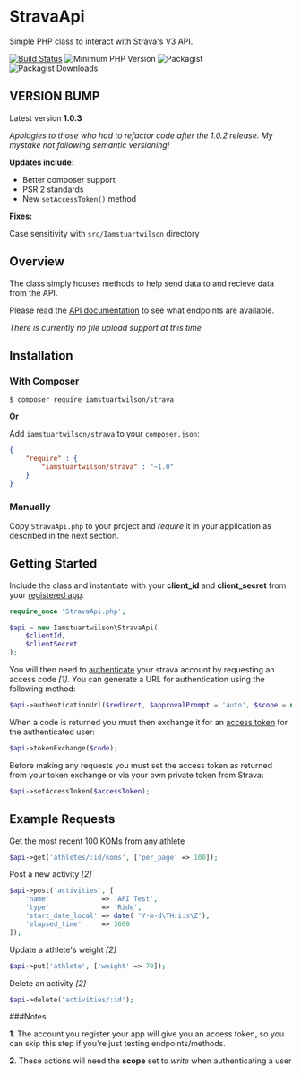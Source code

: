 StravaApi
=============

Simple PHP class to interact with Strava's V3 API.

[![Build Status](https://travis-ci.org/iamstuartwilson/strava.svg)](https://travis-ci.org/iamstuartwilson/strava)
![Minimum PHP Version](http://img.shields.io/badge/php-~5.5-8892BF.svg?style=flat)
![Packagist](https://img.shields.io/packagist/v/iamstuartwilson/strava.svg)
![Packagist Downloads](https://img.shields.io/packagist/dt/iamstuartwilson/strava.svg)

VERSION BUMP
-------

Latest version **1.0.3**

*Apologies to those who had to refactor code after the 1.0.2 release.  My mystake not following semantic versioning!*

**Updates include:**

- Better composer support
- PSR 2 standards
- New `setAccessToken()` method

**Fixes:**

Case sensitivity with `src/Iamstuartwilson` directory

Overview
------------

The class simply houses methods to help send data to and recieve data from the API.

Please read the [API documentation](http://strava.github.io/api/) to see what endpoints are available.

*There is currently no file upload support at this time*

Installation
------------

### With Composer

```
$ composer require iamstuartwilson/strava
```

**Or**

Add `iamstuartwilson/strava` to your `composer.json`:

``` json
{
    "require" : {
        "iamstuartwilson/strava" : "~1.0"
    }
}
```

### Manually

Copy `StravaApi.php` to your project and *require* it in your application as described in the next section.

Getting Started
------------

Include the class and instantiate with your **client_id** and **client_secret** from your [registered app](http://www.strava.com/developers):

``` php
require_once 'StravaApi.php';

$api = new Iamstuartwilson\StravaApi(
    $clientId,
    $clientSecret
);
```

You will then need to [authenticate](http://strava.github.io/api/v3/oauth/) your strava account by requesting an access code *[1]*.  You can generate a URL for authentication using the following method:

``` php
$api->authenticationUrl($redirect, $approvalPrompt = 'auto', $scope = null, $state = null);
```

When a code is returned you must then exchange it for an [access token](http://strava.github.io/api/v3/oauth/#post-token) for the authenticated user:

``` php
$api->tokenExchange($code);
```

Before making any requests you must set the access token as returned from your token exchange or via your own private token from Strava:

``` php
$api->setAccessToken($accessToken);
```

Example Requests
------------

Get the most recent 100 KOMs from any athlete

``` php
$api->get('athletes/:id/koms', ['per_page' => 100]);
```

Post a new activity *[2]*

``` php
$api->post('activities', [
    'name'             => 'API Test',
    'type'             => 'Ride',
    'start_date_local' => date( 'Y-m-d\TH:i:s\Z'),
    'elapsed_time'     => 3600
]);
```

Update a athlete's weight *[2]*

``` php
$api->put('athlete', ['weight' => 70]);
```

Delete an activity *[2]*

``` php
$api->delete('activities/:id');
```

###Notes

**1**. The account you register your app will give you an access token, so you can skip this step if you're just testing endpoints/methods.

**2**. These actions will need the **scope** set to *write* when authenticating a user
